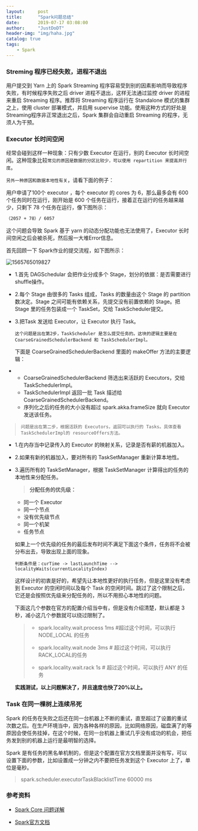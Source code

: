 ```yaml
---
layout:     post
title:      "Spark问题总结"
date:       2019-07-17 03:08:00
author:     "JustDoDT"
header-img: "img/haha.jpg"
catalog: true
tags:
    - Spark
---
```




### Streming 程序已经失败，进程不退出

用户提交到 Yarn 上的 Spark Streaming 程序容易受到别的因素影响而导致程序失败，有时候程序失败之后 driver 进程不退出，这样无法通过监控 driver 的进程来重启 Streaming 程序。推荐将 Streaming 程序运行在 Standalone 模式的集群之上，使用 cluster 部署模式，并启用 supervise 功能。使用这种方式的好处是 Streaming程序非正常退出之后，Spark 集群会自动重启 Streaming 的程序，无须人为干预。

### Executor 长时间空闲

经常会碰到这样一种现象：只有少数 Executor 在运行，别的 Executor 长时间空闲。这种现象比较`常见的原因是数据的分区比较少，可以使用 repartition 来提高并行度`。

`另外一种原因和数据本地性有关`，请看下面的例子：

用户申请了100个 executor ，每个 executor 的 cores 为 6，那么最多会有 600 个任务同时在运行，刚开始是 600 个任务在运行，接着正在运行的任务越来越少，只剩下 78 个任务在运行，像下图所示：

~~~makefile
（2057 + 78）/ 6057
~~~



这个问题会导致 Spark 基于 yarn 的动态分配功能也无法使用了，Executor 长时间空闲之后会被杀死，然后报一大堆Error信息。

首先回顾一下 Spark作业的提交流程，如下图所示：

![1565765019827](C:\Users\HUAWEI\AppData\Roaming\Typora\typora-user-images\1565765019827.png)

- 1.首先 DAGSchedular 会把作业分成多个 Stage，划分的依据：是否需要进行 shuffle操作。

- 2.每个 Stage 由很多的 Tasks 组成，Tasks 的数量由这个 Stage 的 partition 数决定。Stage 之间可能有依赖关系，先提交没有前置依赖的 Stage。把 Stage 里的任务包装成一个 TaskSet，交给 TaskScheduler提交。

- 3.把Task 发送给 Executor，让 Executor 执行 Task。

  `这个问题是出在第2步，TaskScheduler 是怎么提交任务的。这块的逻辑主要是在CoarseGrainedSchedulerBackend 和 TaskSchedulerImpl。`

  下面是 CoarseGrainedSchedulerBackend 里面的 makeOffer 方法的主要逻辑：

- - CoarseGrainedSchedulerBackend 筛选出来活跃的 Executors，交给 TaskSchedulerImpl。
  - TaskSchedulerImpl 返回一批 Task 描述给 CoarseGrainedSchedulerBackend。
  - 序列化之后的任务的大小没有超过 spark.akka.frameSize 就向 Executor 发送该任务。

> `问题是出在第二步，根据活跃的 Executors，返回可以执行的 Tasks。具体查看 TaskSchedulerImpl的 resourceOffers方法。`

- 1.在内存当中记录传入的 Executor 的映射关系，记录是否有薪的机器加入。

- 2.如果有新的机器加入，要对所有的 TaskSetManager 重新计算本地性。

- 3.遍历所有的 TaskSetManager，根据 TaskSetManager 计算得出的任务的本地性来分配任务。

  > **分配任务的优先级：**

  - 同一个 Executor
  - 同一个节点
  - 没有优先级节点
  - 同一个机架
  - 任务节点

  如果上一个优先级的任务的最后发布时间不满足下面这个条件，任务将不会被分布出去，导致出现上面的现象。

  `判断条件是：curTime -> lastLaunchTime --> localityWaits(currentLocalityIndex)`

  这样设计的初衷是好的，希望先让本地性更好的执行任务，但是这里没有考虑到 Executor 的空闲时间以及每个 Task 的空闲时间。跳过了这个限制之后，它还是会按照优先级来分配任务的，所以不用担心本地性的问题。

  下面这几个参数在官方的配置介绍当中有，但是没有介绍清楚，默认都是 3 秒，减小这几个参数就可以绕过限制了。

  > - spark.locality.wait.process   1ms   #超过这个时间，可以执行 NODE_LOCAL 的任务
  >
  > - spark.locality.wait.node  3ms   # 超过这个时间，可以执行 RACK_LOCAL的任务
  >
  > - spark.locality.wait.rack    1s    # 超过这个时间，可以执行 ANY 的任务

  

  **实践测试，以上问题解决了，并且速度也快了20%以上。**



### Task 在同一棵树上连续吊死

Spark 的任务在失败之后还在同一台机器上不断的重试，直至超过了设置的重试次数之后。在生产环境当中，因为各种各样的原因，比如网络原因，磁盘满了的等原因会使任务挂掉，在这个时候，在同一台机器上重试几乎没有成功的机会，把任务发到别的机器上运行是最明智的选择。

Spark 是有任务的黑名单机制的，但是这个配置在官方文档里面并没有写，可以设置下面的参数，比如设置成一分钟之内不要把任务发到这个 Executor 上了，单位是毫秒。

> spark.scheduler.executorTaskBlacklistTime   60000 ms



### 参考资料

- [Spark Core 问题详解](<https://www.ibm.com/developerworks/cn/opensource/os-cn-spark-core/index.html>)

- [Spark官方文档](<http://spark.apache.org/docs/latest/configuration.html>)















